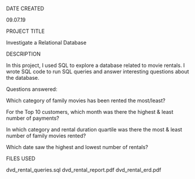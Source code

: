DATE CREATED

09.07.19

PR0JECT TITLE

Investigate a Relational Database

DESCRIPTION

In this project, I used SQL to explore a database related to movie rentals. I wrote SQL code to run SQL queries and answer interesting questions about the database. 

Questions answered:

Which category of family movies has been rented the most/least?

For the Top 10 customers, which month was there the highest & least number of payments?

In which category and rental duration quartile was there the most & least number of family movies rented?

Which date saw the highest and lowest number of rentals?

FILES USED

dvd_rental_queries.sql
dvd_rental_report.pdf
dvd_rental_erd.pdf



